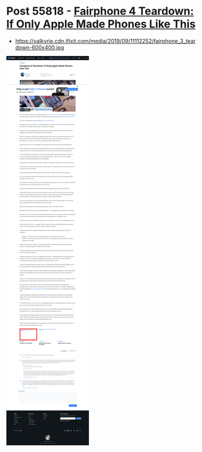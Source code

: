 # Post 55818 - [Fairphone 4 Teardown: If Only Apple Made Phones Like This](https://www.ifixit.com/News/55818/fairphone-4-teardown-if-only-apple-made-phones-like-this)

- https://valkyrie.cdn.ifixit.com/media/2019/09/11112252/fairphone_3_teardown-600x400.jpg

![screencap](screenshots/980a180b-5bbe-4a72-be87-e9e3edfaab5d.png)
